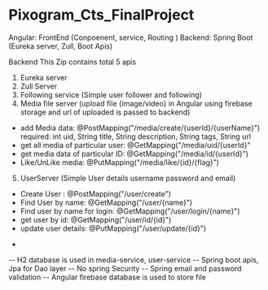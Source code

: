 # Pixogram_Cts_FinalProject

Angular: FrontEnd (Conpoenent, service, Routing )
Backend: Spring Boot (Eureka server, Zull, Boot Apis)


Backend
This Zip contains total 5 apis
1. Eureka server
2. Zull Server 
3. Following service (Simple user follower and following) 
4. Media file server (upload file {image/video} in Angular using firebase storage and url of uploaded is passed to backend)
 * add Media data: @PostMapping("/media/create/{userId}/{userName}")
    required: int uid, String title, String description, String tags, String url
 * get all media of particular user: @GetMapping("/media/uid/{userId}"
 * get media data of particular ID:  @GetMapping("/media/id/{userId}")
 * Like/UnLike media: @PutMapping("/media/like/{id}/{flag}")
    
5. UserServer (Simple User details username password and email) 
 * Create User : @PostMapping("/user/create")
 * Find User by name: @GetMapping("/user/{name}") 
 * Find user by name for login: @GetMapping("/user/login/{name}") 
 * get user by id: @GetMapping("/user/id/{id}")
 * update user details: @PutMapping("/user/update/{id}") 
 -  
    
--  H2 database is used in media-service, user-service
--  Spring boot apis, Jpa for Dao layer
--  No spring Security
--  Spring email and password validation
--  Angular firebase database is used to store file 
 
